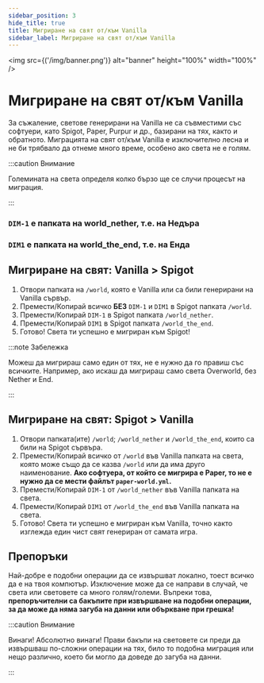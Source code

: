 ```yaml
---
sidebar_position: 3
hide_title: true
title: Мигриране на свят от/към Vanilla
sidebar_label: Мигриране на свят от/към Vanilla
---
```


<img src={('/img/banner.png')} alt="banner" height="100%" width="100%" />

<div class="text--center">
<h1>Мигриране на свят от/към Vanilla</h1>
</div>

За съжаление, светове генерирани на Vanilla не са съвместими със софтуери, като Spigot, Paper, Purpur и др., базирани на тях, както и обратното. Миграцията на свят от/към Vanilla е изключително лесна и не би трябвало да отнеме много време, особено ако света не е голям.

:::caution Внимание

Големината на света определя колко бързо ще се случи процесът на миграция.

:::

### ``DIM-1`` е папката на world_nether, т.е. на Недъра
### ``DIM1`` е папката на world_the_end, т.е. на Енда

## Мигриране на свят: Vanilla > Spigot

1. Отвори папката на ``/world``, която е Vanilla или са били генерирани на Vanilla сървър.
2. Премести/Копирай всичко **БЕЗ** ``DIM-1`` и ``DIM1`` в Spigot папката ``/world``.
3. Премести/Копирай ``DIM-1`` в Spigot папката ``/world_nether``.
4. Премести/Копирай ``DIM1`` в Spigot папката ``/world_the_end``.
5. Готово! Света ти успешно е мигриран към Spigot!

:::note Забележка

Можеш да мигрираш само един от тях, не е нужно да го правиш със всичките. 
Например, ако искаш да мигрираш само света Overworld, без Nether и End.

:::

## Мигриране на свят: Spigot > Vanilla

1. Отвори папката(ите) ``/world``; ``/world_nether`` и ``/world_the_end``, които са били на Spigot сървъра.
2. Премести/Копирай всичко от ``/world`` във Vanilla папката на света, която може също да се казва ``/world`` или да има друго наименование. **Ако софтуера, от който се мигрира е Paper, то не е нужно да се мести файлът ``paper-world.yml``.**
3. Премести/Копирай ``DIM-1`` от ``/world_nether`` във Vanilla папката на света.
4. Премести/Копирай ``DIM1`` от ``/world_the_end`` във Vanilla папката на света.
5. Готово! Света ти успешно е мигриран към Vanilla, точно както изглежда един чист свят генериран от самата игра.

## Препоръки


Най-добре е подобни операции да се извършват локално, тоест всичко да е на твоя компютър. Изключение може да се направи в случай, че света или световете са много голям/големи. Въпреки това, **препоръчителни са бакъпите при извършване на подобни операции, за да може да няма загуба на данни или объркване при грешка!**

:::caution Внимание

Винаги! Абсолютно винаги! Прави бакъпи на световете си преди да извършваш по-сложни операции на тях, било то подобна миграция или нещо различно, което би могло да доведе до загуба на данни.

:::